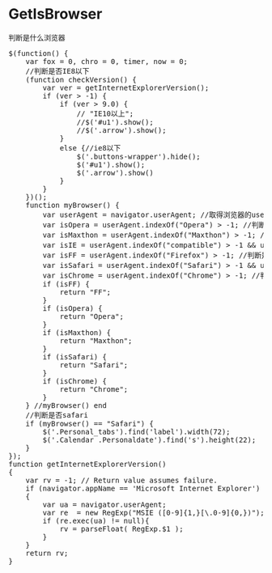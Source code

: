 # GetIsBrowser
判断是什么浏览器

<pre>
$(function() {
    var fox = 0, chro = 0, timer, now = 0;
    //判断是否IE8以下
    (function checkVersion() {
        var ver = getInternetExplorerVersion();
        if (ver > -1) {
            if (ver > 9.0) {
                // "IE10以上";
                //$('#u1').show();
                //$('.arrow').show();
            }
            else {//ie8以下
                $('.buttons-wrapper').hide();
                $('#u1').show();
                $('.arrow').show()
            }
        }
    })();
    function myBrowser() {
        var userAgent = navigator.userAgent; //取得浏览器的userAgent字符串
        var isOpera = userAgent.indexOf("Opera") > -1; //判断是否Opera
        var isMaxthon = userAgent.indexOf("Maxthon") > -1; //判断是否傲游3.0
        var isIE = userAgent.indexOf("compatible") > -1 && userAgent.indexOf("MSIE") > -1 && !isOpera; //判断是否IE
        var isFF = userAgent.indexOf("Firefox") > -1; //判断是否Firefox
        var isSafari = userAgent.indexOf("Safari") > -1 && userAgent.indexOf("Chrome") < 1; //判断是否Safari
        var isChrome = userAgent.indexOf("Chrome") > -1; //判断是否Chrome
        if (isFF) {
            return "FF";
        }
        if (isOpera) {
            return "Opera";
        }
        if (isMaxthon) {
            return "Maxthon";
        }
        if (isSafari) {
            return "Safari";
        }
        if (isChrome) {
            return "Chrome";
        }
    } //myBrowser() end
    //判断是否safari
    if (myBrowser() == "Safari") {
        $('.Personal_tabs').find('label').width(72);
        $('.Calendar .Personaldate').find('s').height(22);
    }
});
function getInternetExplorerVersion()
{
    var rv = -1; // Return value assumes failure.
    if (navigator.appName == 'Microsoft Internet Explorer')
    {
        var ua = navigator.userAgent;
        var re  = new RegExp("MSIE ([0-9]{1,}[\.0-9]{0,})");
        if (re.exec(ua) != null){
            rv = parseFloat( RegExp.$1 );
        }
    }
    return rv;
}



</pre>
